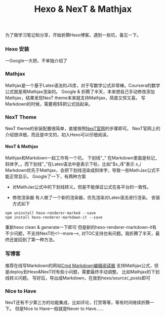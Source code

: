 ﻿---
title: Hexo & NexT & Mathjax
categories: 备忘 
tags: Hexo
toc: true
mathjax: true
---

为了做学习笔记和分享，开始折腾Hexo博客。遇到一些坑，备忘一下。
### Hexo 安装
一Google一大把，不单独介绍了
### Mathjax
Mathjax是一个基于Latex语法的JS库，对于写数学公式非常棒。Coursera的数学公式就是用Mathjax渲染的。
Google & 折腾了半天，本来想自己手动修改添加Mathjax，结果发现NexT theme本来就支持Mathjax，简直又惊又喜。
写Markdown的时候，需要用$$把公式括起来。
<!--more-->
### NexT Theme
NexT theme的安装配置很简单，直接按照[NexT官网][1]的步骤即可。
NexT官网上的介绍很详细，而且是中文的，初入Hexo可以仔细阅读。
#### NexT & Mathjax
Mathjax和Markdown一起工作有一个坑。
下划线"\_" 在Markdown里面是标记_斜体字_，而下划线"\_"在Latex语法中是表示下标，比如"\$x_i\$"表示 $x\_i$ 
Markdown优先于Mathjax，会把下划线渲染成斜体字，导致一些MathJax公式不能正常显示。
Google了一下，有两种方案
 - 对MathJax公式中的下划线转义。但是不能保证公式在各平台的一致性。
 
 - 修改渲染器
 有人做了一个新的渲染器，优先渲染对Latex语法进行渲染。
 安装方式如下
 ```
 npm uninstall hexo-renderer-marked --save
 npm install hexo-renderer-markdown-it --save
 ```
 重新hexo clean & generate一下即可
 但是新的hexo-renderer-markdown-it有不少问题，不支持NexT的<\!--more-->, 对TOC支持也有问题。我折腾了半天，最终还是回到了第一种方法。

### 写博客
推荐在线写Markdown的网站[Cmd Markdown编辑阅读器][2]
支持Mathjax公式，但是deploy到Hexo&NexT时有些小问题，需要最终手动调整。
比如Mathjax的下划线转义问题。
写好后，导出成Markdown，在放到hexo/source/_posts即可

### Nice to Have
NexT还有不少第三方的功能集成，比如评论，打赏等等，等有时间继续折腾一下。
但是Nice to Have一般就是Never to Have......

  [1]: http://theme-next.iissnan.com/
  [2]: https://www.zybuluo.com/mdeditor
